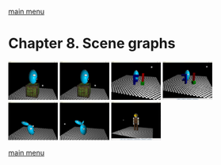 [main menu](../README.md)

# Chapter 8. Scene graphs

<img src="ch8_img/ch8_1_stack.png" alt="output from ch8_1_stack" width="100">
<img src="ch8_img/ch8_2_sg_stack.png" alt="output from ch8_2_sg_stack" width="100">
<img src="ch8_img/ch8_3_F.png" alt="output from ch8_3_F" width="100">
<img src="ch8_img/ch8_4_F2.png" alt="output from ch8_4_F2" width="100">
<img src="ch8_img/ch8_5_branches.png" alt="output from ch8_5_branches" width="100">
<img src="ch8_img/ch8_6_branches.png" alt="output from ch8_6_branches" width="100">
<img src="ch8_img/ch8_7_robot.png" alt="output from ch8_7_robot" width="100">

[main menu](../README.md)